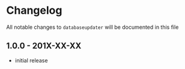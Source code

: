 # Changelog

All notable changes to `databaseupdater` will be documented in this file

## 1.0.0 - 201X-XX-XX

- initial release
